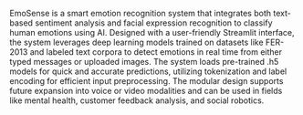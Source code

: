 EmoSense is a smart emotion recognition system that integrates both text-based sentiment analysis and
facial expression recognition to classify human emotions using AI. Designed with a user-friendly Streamlit
interface, the system leverages deep learning models trained on datasets like FER-2013 and labeled text
corpora to detect emotions in real time from either typed messages or uploaded images.
The system loads pre-trained .h5 models for quick and accurate predictions, utilizing tokenization and label
encoding for efficient input preprocessing. The modular design supports future expansion into voice or
video modalities and can be used in fields like mental health, customer feedback analysis, and social
robotics.
